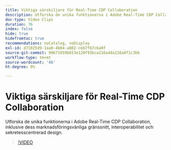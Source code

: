 ```yaml
---
title: Viktiga särskiljare för Real-Time CDP Collaboration
description: Utforska de unika funktionerna i Adobe Real-Time CDP Collaboration, inklusive dess marknadsföringsvänliga gränssnitt, interoperabilitet och sekretesscentrerad design.
doc-type: Video Clips
duration: 76
index: false
hide: true
hidefromtoc: true
recommendations: noCatalog, noDisplay
exl-id: d71025d9-1aa0-4b84-a802-ceb7f67c6a0f
source-git-commit: 90671959b653e120f93bca216a4da116a8f1c3bb
workflow-type: tm+mt
source-wordcount: '46'
ht-degree: 0%

---
```


# Viktiga särskiljare för Real-Time CDP Collaboration

Utforska de unika funktionerna i Adobe Real-Time CDP Collaboration, inklusive dess marknadsföringsvänliga gränssnitt, interoperabilitet och sekretesscentrerad design.

<!-- 62_OS511_3442426_75_key-differentiators-of-realtime-cdp-collaboration -->
>[!VIDEO](https://video.tv.adobe.com/v/3460545/?learn=on&enablevpops=true&captions=swe)
